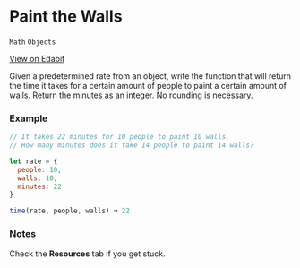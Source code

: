 # Paint the Walls

`Math` `Objects`

[View on Edabit](https://edabit.com/challenge/2p2sdgq39fysByKba)

Given a predetermined rate from an object, write the function that will return the time it takes for a certain amount of people to paint a certain amount of walls. Return the minutes as an integer. No rounding is necessary.

### Example

```js
// It takes 22 minutes for 10 people to paint 10 walls.
// How many minutes does it take 14 people to paint 14 walls?

let rate = {
  people: 10,
  walls: 10,
  minutes: 22
}

time(rate, people, walls) ➞ 22
```

### Notes

Check the **Resources** tab if you get stuck.
